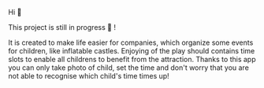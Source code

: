Hi :wave: 

This project is still in progress :muscle: !

It is created to make life easier for companies, which organize some events for children, like inflatable castles. Enjoying of the play should contains time slots to enable all childrens to benefit from the attraction. Thanks to this app you can only take photo of child, set the time and don't worry that you are not able to recognise which child's time times up!
